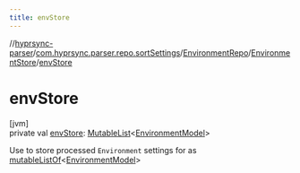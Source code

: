 ```yaml
---
title: envStore
---
```

//[hyprsync-parser](../../../../index.html)/[com.hyprsync.parser.repo.sortSettings](../../index.html)/[EnvironmentRepo](../index.html)/[EnvironmentStore](index.html)/[envStore](env-store.html)



# envStore



[jvm]\
private val [envStore](env-store.html): [MutableList](https://kotlinlang.org/api/core/kotlin-stdlib/kotlin.collections/-mutable-list/index.html)&lt;[EnvironmentModel](../../../com.hyprsync.parser.models/-environment-model/index.html)&gt;



Use to store processed `Environment` settings for as [mutableListOf](https://kotlinlang.org/api/core/kotlin-stdlib/kotlin.collections/index.html)<[EnvironmentModel](../../../com.hyprsync.parser.models/-environment-model/index.html)>



